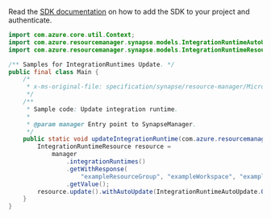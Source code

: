 Read the [SDK documentation](https://github.com/Azure/azure-sdk-for-java/blob/azure-resourcemanager-synapse_1.0.0-beta.3/sdk/synapse/azure-resourcemanager-synapse/README.md) on how to add the SDK to your project and authenticate.

```java
import com.azure.core.util.Context;
import com.azure.resourcemanager.synapse.models.IntegrationRuntimeAutoUpdate;
import com.azure.resourcemanager.synapse.models.IntegrationRuntimeResource;

/** Samples for IntegrationRuntimes Update. */
public final class Main {
    /*
     * x-ms-original-file: specification/synapse/resource-manager/Microsoft.Synapse/preview/2021-06-01-preview/examples/IntegrationRuntimes_Update.json
     */
    /**
     * Sample code: Update integration runtime.
     *
     * @param manager Entry point to SynapseManager.
     */
    public static void updateIntegrationRuntime(com.azure.resourcemanager.synapse.SynapseManager manager) {
        IntegrationRuntimeResource resource =
            manager
                .integrationRuntimes()
                .getWithResponse(
                    "exampleResourceGroup", "exampleWorkspace", "exampleIntegrationRuntime", null, Context.NONE)
                .getValue();
        resource.update().withAutoUpdate(IntegrationRuntimeAutoUpdate.OFF).withUpdateDelayOffset("\"PT3H\"").apply();
    }
}
```
